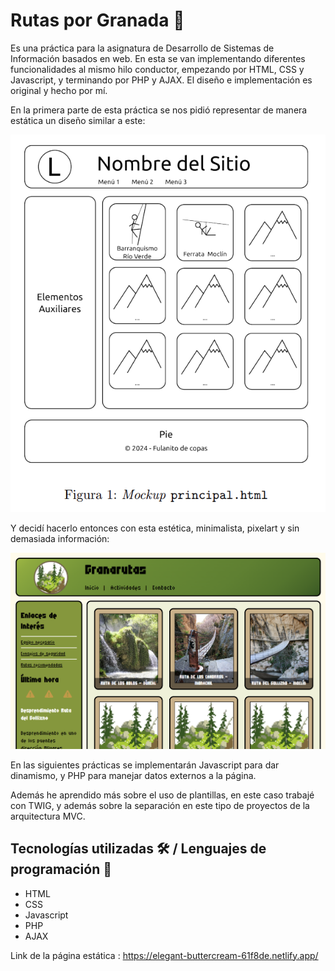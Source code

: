 # Rutas por Granada 📓
  
Es una práctica para la asignatura de Desarrollo de Sistemas de Información basados en web. En esta se van implementando diferentes funcionalidades al mismo hilo conductor, empezando por HTML, CSS
y Javascript, y terminando por PHP y AJAX. El diseño e implementación es original y hecho por mí.

En la primera parte de esta práctica se nos pidió representar de manera estática un diseño similar a este:

<p align="center">
  <img src="https://github.com/JuanmiAcosta/Rutas-por-Granada/blob/master/PR1/esquema.png?raw=true" alt="Imagen representativa">
</p>

Y decidí hacerlo entonces con esta estética, minimalista, pixelart y sin demasiada información:

<p align="center">
  <img src="https://github.com/JuanmiAcosta/Rutas-por-Granada/blob/master/PR1/dise%C3%B1o.png?raw=true" alt="Imagen representativa">
</p>

En las siguientes prácticas se implementarán Javascript para dar dinamismo, y PHP para manejar datos externos a la página.

Además he aprendido más sobre el uso de plantillas, en este caso trabajé con TWIG, y además sobre la separación en este tipo de proyectos de la arquitectura MVC.

## Tecnologías utilizadas 🛠️ / Lenguajes de programación 👀

* HTML
* CSS
* Javascript
* PHP
* AJAX

Link de la página estática : https://elegant-buttercream-61f8de.netlify.app/
